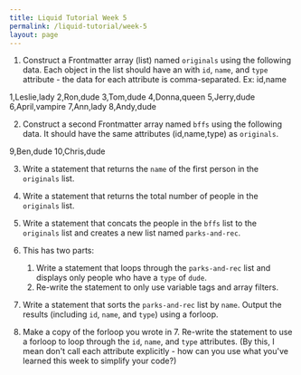 ```yaml
--- 
title: Liquid Tutorial Week 5
permalink: /liquid-tutorial/week-5 
layout: page
---
```


1. Construct a Frontmatter array (list) named `originals` using the following data. Each object in the list should have an with `id`, `name`, and `type` attribute - the data for each attribute is comma-separated. Ex: id,name

1,Leslie,lady
2,Ron,dude
3,Tom,dude
4,Donna,queen
5,Jerry,dude
6,April,vampire
7,Ann,lady
8,Andy,dude

2. Construct a second Frontmatter array named `bffs` using the following data. It should have the same attributes (id,name,type) as `originals`.

9,Ben,dude
10,Chris,dude

3. Write a statement that returns the `name` of the first person in the `originals` list.

4. Write a statement that returns the total number of people in the `originals` list.

5. Write a statement that concats the people in the `bffs` list to the `originals` list and creates a new list named `parks-and-rec`.

6. This has two parts:
    1. Write a statement that loops through the `parks-and-rec` list and displays only people who have a `type` of `dude`.
    2. Re-write the statement to only use variable tags and array filters.

7. Write a statement that sorts the `parks-and-rec` list by `name`. Output the results (including `id`, `name`, and `type`) using a forloop.

8. Make a copy of the forloop you wrote in 7. Re-write the statement to use a forloop to loop through the `id`, `name`, and `type` attributes. (By this, I mean don't call each attribute explicitly - how can you use what you've learned this week to simplify your code?)